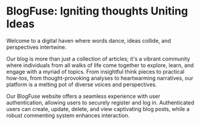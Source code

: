 # BlogFuse: Igniting thoughts Uniting Ideas

Welcome to a digital haven where words dance, ideas collide, and perspectives intertwine.

Our blog is more than just a collection of articles; it's a vibrant community where individuals from all walks of life come together to explore, learn, and engage with a myriad of topics. From insightful think pieces to practical how-tos, from thought-provoking analyses to heartwarming narratives, our platform is a melting pot of diverse voices and perspectives.


Our BlogFuse website offers a seamless experience with user authentication, allowing users to securely
register and log in. Authenticated users can create, update, delete, and view captivating blog posts,
while a robust commenting system enhances interaction.



